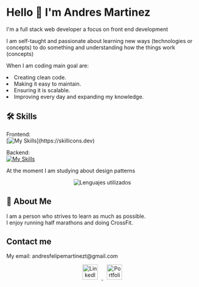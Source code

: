 # Hello 👋 I'm Andres Martinez

I'm a full stack web developer a focus on front end development

I am self-taught and passionate about learning  new ways (technologies or concepts) to do something and understanding how the things work (concepts)

When I am coding main goal are:
<li>Creating clean code.</li>
<li>Making it easy to maintain.</li>
<li>Ensuring it is scalable.</li>
<li>Improving every day and expanding my knowledge.</li>




## 🛠 Skills

Frontend: <br/>
[![My Skills](https://skillicons.dev/icons?i=ts,js,html,css,react,redux,)](https://skillicons.dev)

Backend: <br />
[![My Skills](https://skillicons.dev/icons?i=express,nodejs,postgres,sequelize)](https://skillicons.dev)

At the moment I am studying about design patterns
<p align="center">
    <img src="https://github-readme-stats.vercel.app/api/top-langs/?username=AFMartinez09&layout=compact" alt="Lenguajes utilizados" />
</p>

## 🚀 About Me
I am a person who strives to learn as much as possible.<br/>
I enjoy running half marathons and doing CrossFit.



## Contact me

</p>
My email: 
andresfelipemartinezt@gmail.com
<p align="center">
  <a href="https://www.linkedin.com/in/andres-martinez-12437b275/" target="_blank">
    <img style="width: 40px; height: 40px; margin: 0 10px;" src="https://raw.githubusercontent.com/rahuldkjain/github-profile-readme-generator/master/src/images/icons/Social/linked-in-alt.svg" alt="LinkedIn" />
  </a>
  <a href="https://andresmartinezportfolio.netlify.app/" target="_blank">
    <img style="width: 40px; height: 40px; margin: 0 10px;" src="https://img.icons8.com/external-flaticons-lineal-color-flat-icons/64/000000/external-web-computer-science-flaticons-lineal-color-flat-icons.png" alt="Portfolio" />
  </a>
</p>


